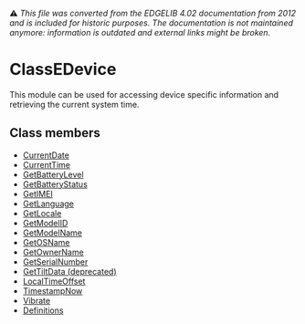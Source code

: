 :warning: _This file was converted from the EDGELIB 4.02 documentation from 2012 and is included for historic purposes. The documentation is not maintained anymore: information is outdated and external links might be broken._

# ClassEDevice

This module can be used for accessing device specific information and retrieving the current system time.

## Class members
* [CurrentDate](classedevice_currentdate.md)
* [CurrentTime](classedevice_currenttime.md)
* [GetBatteryLevel](classedevice_getbatterylevel.md)
* [GetBatteryStatus](classedevice_getbatterystatus.md)
* [GetIMEI](classedevice_getimei.md)
* [GetLanguage](classedevice_getlanguage.md)
* [GetLocale](classedevice_getlocale.md)
* [GetModelID](classedevice_getmodelid.md)
* [GetModelName](classedevice_getmodelname.md)
* [GetOSName](classedevice_getosname.md)
* [GetOwnerName](classedevice_getownername.md)
* [GetSerialNumber](classedevice_getserialnumber.md)
* [GetTiltData (deprecated)](classedevice_gettiltdata.md)
* [LocalTimeOffset](classedevice_localtimeoffset.md)
* [TimestampNow](classedevice_timestampnow.md)
* [Vibrate](classedevice_vibrate.md)
* [Definitions](classedevice_definitions.md)

